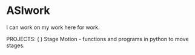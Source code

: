 # ASIwork
I can work on my work here for work.

PROJECTS:
( ) Stage Motion - functions and programs in python to move stages.
